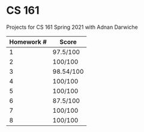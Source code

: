 # CS 161

Projects for CS 161 Spring 2021 with Adnan Darwiche

| Homework # | Score     |
|------------|-----------|
| 1          | 97.5/100  |
| 2          | 100/100   |
| 3          | 98.54/100 |
| 4          | 100/100   |
| 5          | 100/100   |
| 6          | 87.5/100  |
| 7          | 100/100   |
| 8          | 100/100   |
